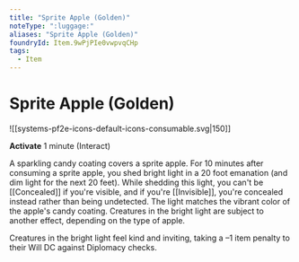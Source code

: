```yaml
---
title: "Sprite Apple (Golden)"
noteType: ":luggage:"
aliases: "Sprite Apple (Golden)"
foundryId: Item.9wPjPIe0vwpvqCHp
tags:
  - Item
---
```


# Sprite Apple (Golden)
![[systems-pf2e-icons-default-icons-consumable.svg|150]]

**Activate** 1 minute (Interact)

A sparkling candy coating covers a sprite apple. For 10 minutes after consuming a sprite apple, you shed bright light in a 20 foot emanation (and dim light for the next 20 feet). While shedding this light, you can't be [[Concealed]] if you're visible, and if you're [[Invisible]], you're concealed instead rather than being undetected. The light matches the vibrant color of the apple's candy coating. Creatures in the bright light are subject to another effect, depending on the type of apple.

Creatures in the bright light feel kind and inviting, taking a –1 item penalty to their Will DC against Diplomacy checks.

